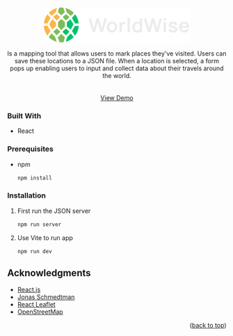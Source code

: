 <!-- PROJECT LOGO -->
<br />
<div align="center">
  <a href="https://github.com/DominikKorpusik/worldwise">
    <img src="public/logo.png" alt="Logo" height="80">
  </a>
  <p align="center">
    
Is a mapping tool that allows users to mark places they've visited. Users can save these locations to a JSON file. When a location is selected, a form pops up enabling users to input and collect data about their travels around the world.
    <br />
    <br />
    <br />
    <a href="https://dk-worldwise.netlify.app/" target="_blank">View Demo</a>
   
  </p>
</div>

### Built With

* React

### Prerequisites
* npm
  ```sh
  npm install 
  ```

### Installation

1. First run the JSON server
   ```sh
   npm run server
   ```
2. Use Vite to run app
   ```sh
   npm run dev
   ```
   
## Acknowledgments

* [React.js](https://react.dev/learn)
* [Jonas Schmedtman ](https://codingheroes.io/resources/)
* [React Leaflet](https://react-leaflet.js.org/)
* [OpenStreetMap](https://www.openstreetmap.org/)

<p align="right">(<a href="#readme-top">back to top</a>)</p>

